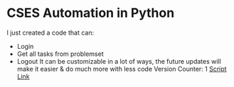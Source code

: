 # CSES Automation in Python
I just created a code that can:
- Login
- Get all tasks from problemset
- Logout
It can be customizable in a lot of ways, the future updates will make it easier & do much more with less code
Version Counter: 1
[Script Link](/cses.py)
